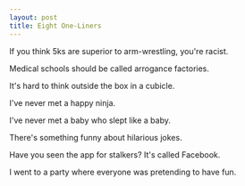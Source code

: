 ```yaml
---
layout: post
title: Eight One-Liners
---
```

If you think 5ks are superior to arm-wrestling, you're racist.

Medical schools should be called arrogance factories.

It's hard to think outside the  box in a cubicle.

I've never met a happy ninja.

I've never met a baby who slept like a baby.

There's something funny about hilarious jokes.

Have you seen the app for stalkers?  It's called Facebook.

I went to a party where everyone was pretending to have fun.
